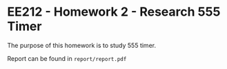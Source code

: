 # EE212 - Homework 2 - Research 555 Timer

The purpose of this homework is to study 555 timer.

Report can be found in `report/report.pdf`